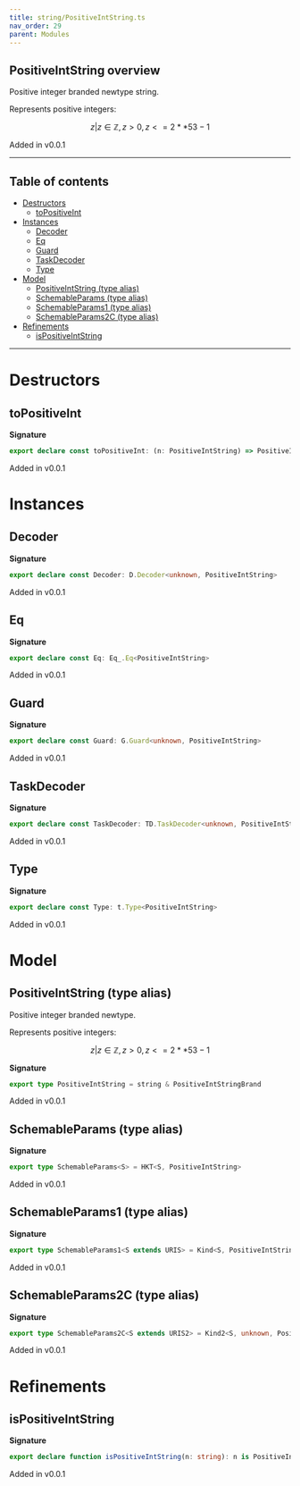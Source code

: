 ```yaml
---
title: string/PositiveIntString.ts
nav_order: 29
parent: Modules
---
```


## PositiveIntString overview

Positive integer branded newtype string.

Represents positive integers:

```math
 { z | z ∈ ℤ, z > 0, z <= 2 ** 53 - 1 }
```

Added in v0.0.1

---

<h2 class="text-delta">Table of contents</h2>

- [Destructors](#destructors)
  - [toPositiveInt](#topositiveint)
- [Instances](#instances)
  - [Decoder](#decoder)
  - [Eq](#eq)
  - [Guard](#guard)
  - [TaskDecoder](#taskdecoder)
  - [Type](#type)
- [Model](#model)
  - [PositiveIntString (type alias)](#positiveintstring-type-alias)
  - [SchemableParams (type alias)](#schemableparams-type-alias)
  - [SchemableParams1 (type alias)](#schemableparams1-type-alias)
  - [SchemableParams2C (type alias)](#schemableparams2c-type-alias)
- [Refinements](#refinements)
  - [isPositiveIntString](#ispositiveintstring)

---

# Destructors

## toPositiveInt

**Signature**

```ts
export declare const toPositiveInt: (n: PositiveIntString) => PositiveInt
```

Added in v0.0.1

# Instances

## Decoder

**Signature**

```ts
export declare const Decoder: D.Decoder<unknown, PositiveIntString>
```

Added in v0.0.1

## Eq

**Signature**

```ts
export declare const Eq: Eq_.Eq<PositiveIntString>
```

Added in v0.0.1

## Guard

**Signature**

```ts
export declare const Guard: G.Guard<unknown, PositiveIntString>
```

Added in v0.0.1

## TaskDecoder

**Signature**

```ts
export declare const TaskDecoder: TD.TaskDecoder<unknown, PositiveIntString>
```

Added in v0.0.1

## Type

**Signature**

```ts
export declare const Type: t.Type<PositiveIntString>
```

Added in v0.0.1

# Model

## PositiveIntString (type alias)

Positive integer branded newtype.

Represents positive integers:

```math
 { z | z ∈ ℤ, z > 0, z <= 2 ** 53 - 1 }
```

**Signature**

```ts
export type PositiveIntString = string & PositiveIntStringBrand
```

Added in v0.0.1

## SchemableParams (type alias)

**Signature**

```ts
export type SchemableParams<S> = HKT<S, PositiveIntString>
```

Added in v0.0.1

## SchemableParams1 (type alias)

**Signature**

```ts
export type SchemableParams1<S extends URIS> = Kind<S, PositiveIntString>
```

Added in v0.0.1

## SchemableParams2C (type alias)

**Signature**

```ts
export type SchemableParams2C<S extends URIS2> = Kind2<S, unknown, PositiveIntString>
```

Added in v0.0.1

# Refinements

## isPositiveIntString

**Signature**

```ts
export declare function isPositiveIntString(n: string): n is PositiveIntString
```

Added in v0.0.1
